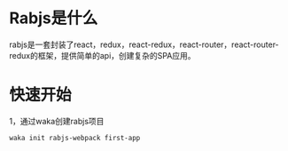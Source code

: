 # Rabjs是什么

rabjs是一套封装了react，redux，react-redux，react-router，react-router-redux的框架，提供简单的api，创建复杂的SPA应用。

# 快速开始

 1，通过waka创建rabjs项目

```
waka init rabjs-webpack first-app
```



